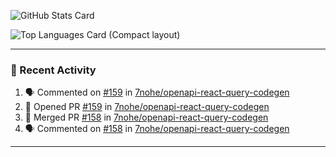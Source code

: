 ![GitHub Stats Card](https://github-readme-stats.vercel.app/api?username=7nohe&count_private=true&theme=react)

![Top Languages Card (Compact layout)](https://github-readme-stats.vercel.app/api/top-langs/?username=7nohe&layout=compact&theme=react)

---

### :koala: Recent Activity

<!--START_SECTION:activity-->
1. 🗣 Commented on [#159](https://github.com/7nohe/openapi-react-query-codegen/pull/159#issuecomment-2405303112) in [7nohe/openapi-react-query-codegen](https://github.com/7nohe/openapi-react-query-codegen)
2. 💪 Opened PR [#159](https://github.com/7nohe/openapi-react-query-codegen/pull/159) in [7nohe/openapi-react-query-codegen](https://github.com/7nohe/openapi-react-query-codegen)
3. 🎉 Merged PR [#158](https://github.com/7nohe/openapi-react-query-codegen/pull/158) in [7nohe/openapi-react-query-codegen](https://github.com/7nohe/openapi-react-query-codegen)
4. 🗣 Commented on [#158](https://github.com/7nohe/openapi-react-query-codegen/pull/158#issuecomment-2399519726) in [7nohe/openapi-react-query-codegen](https://github.com/7nohe/openapi-react-query-codegen)
<!--END_SECTION:activity-->

---
